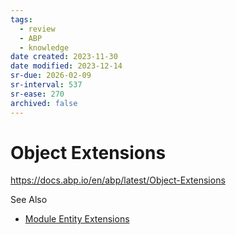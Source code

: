 ```yaml
---
tags:
  - review
  - ABP
  - knowledge
date created: 2023-11-30
date modified: 2023-12-14
sr-due: 2026-02-09
sr-interval: 537
sr-ease: 270
archived: false
---
```


# Object Extensions

https://docs.abp.io/en/abp/latest/Object-Extensions


See Also
- [Module Entity Extensions](Module%20Entity%20Extensions.md)